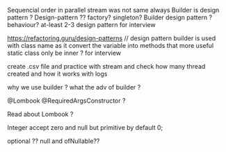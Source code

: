 Sequencial order in parallel stream was not same always
Builder is design pattern ?
Design-pattern ??
factory?
singleton?
Builder design pattern ?
behaviour?
at-least 2-3 design pattern for interview

https://refactoring.guru/design-patterns // design pattern 
builder is used with class name as it convert the variable into methods that more useful
static class only be inner ? for interview

create .csv file and practice with stream and check how many thread created and how it works with logs

why we use builder ? what the adv of builder ?

@Lombook
@RequiredArgsConstructor ?

Read about Lombook ?

Integer accept zero and null but primitive by default 0;

optional ??
null and ofNullable??


